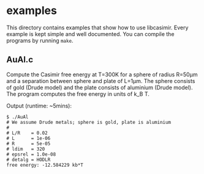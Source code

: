 examples
========

This directory contains examples that show how to use libcasimir. Every example
is kept simple and well documented. You can compile the programs by running
`make`.


AuAl.c
------

Compute the Casimir free energy at T=300K for a sphere of radius R=50µm and a
separation between sphere and plate of L=1µm. The sphere consists of gold
(Drude model) and the plate consists of aluminium (Drude model). The program
computes the free energy in units of k_B T.

Output (runtime: ~5mins):
```
$ ./AuAl 
# We assume Drude metals; sphere is gold, plate is aluminium
#
# L/R    = 0.02
# L      = 1e-06
# R      = 5e-05
# ldim   = 320
# epsrel = 1.0e-08
# detalg = HODLR
free energy: -12.584229 kb*T
```
